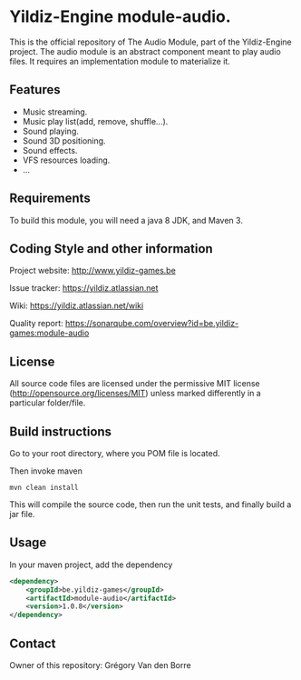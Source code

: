 # Yildiz-Engine module-audio.

This is the official repository of The Audio Module, part of the Yildiz-Engine project.
The audio module is an abstract component meant to play audio files.
It requires an implementation module to materialize it.

## Features

* Music streaming.
* Music play list(add, remove, shuffle...).
* Sound playing.
* Sound 3D positioning.
* Sound effects.
* VFS resources loading.
* ...

## Requirements

To build this module, you will need a java 8 JDK, and Maven 3.

## Coding Style and other information

Project website:
http://www.yildiz-games.be

Issue tracker:
https://yildiz.atlassian.net

Wiki:
https://yildiz.atlassian.net/wiki

Quality report:
https://sonarqube.com/overview?id=be.yildiz-games:module-audio

## License

All source code files are licensed under the permissive MIT license
(http://opensource.org/licenses/MIT) unless marked differently in a particular folder/file.

## Build instructions

Go to your root directory, where you POM file is located.

Then invoke maven

	mvn clean install

This will compile the source code, then run the unit tests, and finally build a jar file.

## Usage

In your maven project, add the dependency

```xml
<dependency>
    <groupId>be.yildiz-games</groupId>
    <artifactId>module-audio</artifactId>
    <version>1.0.8</version>
</dependency>
```
## Contact
Owner of this repository: Grégory Van den Borre